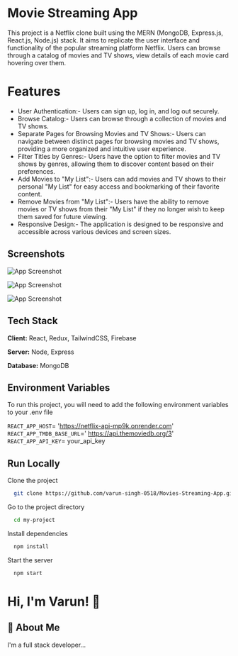 
# Movie Streaming App

This project is a Netflix clone built using the MERN (MongoDB, Express.js, React.js, Node.js) stack. It aims to replicate the user interface and functionality of the popular streaming platform Netflix. Users can browse through a catalog of movies and TV shows, view details of each movie card hovering over them.

# Features

- User Authentication:- Users can sign up, log in, and log out securely.
- Browse Catalog:- Users can browse through a collection of movies and TV shows.
- Separate Pages for Browsing Movies and TV Shows:- Users can navigate between distinct pages for browsing movies and TV shows, providing a more organized and intuitive user experience.
- Filter Titles by Genres:- Users have the option to filter movies and TV shows by genres, allowing them to discover content based on their preferences.
- Add Movies to "My List":- Users can add movies and TV shows to their personal "My List" for easy access and bookmarking of their favorite content.
- Remove Movies from "My List":- Users have the ability to remove movies or TV shows from their "My List" if they no longer wish to keep them saved for future viewing.
- Responsive Design:- The application is designed to be responsive and accessible across various devices and screen sizes.


## Screenshots

![App Screenshot](https://i.postimg.cc/05cHGns1/Screenshot-2024-02-09-183203.png)

![App Screenshot](https://i.postimg.cc/Xvs2bKg0/Screenshot-2024-02-09-183226.png) 

![App Screenshot](https://i.postimg.cc/3NXmKYHD/Screenshot-2024-02-09-183344.png) 


## Tech Stack

**Client:** React, Redux, TailwindCSS, Firebase

**Server:** Node, Express

**Database:** MongoDB 


## Environment Variables

To run this project, you will need to add the following environment variables to your .env file

`REACT_APP_HOST`=  'https://netflix-api-mp9k.onrender.com'
`REACT_APP_TMDB_BASE_URL`=' https://api.themoviedb.org/3'
`REACT_APP_API_KEY`= your_api_key




## Run Locally

Clone the project

```bash
  git clone https://github.com/varun-singh-0518/Movies-Streaming-App.git
```

Go to the project directory

```bash
  cd my-project
```

Install dependencies

```bash
  npm install
```

Start the server

```bash
  npm start
```


# Hi, I'm Varun! 👋


## 🚀 About Me
I'm a full stack developer...

